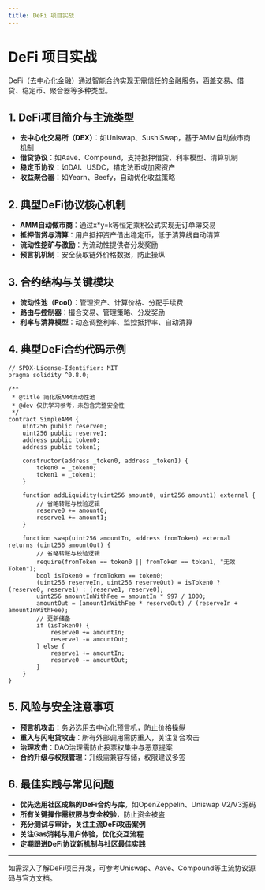 ```yaml
---
title: DeFi 项目实战
---
```


<!-- /**
 * @file DeFi 项目实战
 * @description 详细介绍DeFi项目的主流类型、核心机制、合约结构、关键代码、风险与最佳实践，适合开发者参考与实战。
 */ -->

# DeFi 项目实战

DeFi（去中心化金融）通过智能合约实现无需信任的金融服务，涵盖交易、借贷、稳定币、聚合器等多种类型。

## 1. DeFi项目简介与主流类型
- **去中心化交易所（DEX）**：如Uniswap、SushiSwap，基于AMM自动做市商机制
- **借贷协议**：如Aave、Compound，支持抵押借贷、利率模型、清算机制
- **稳定币协议**：如DAI、USDC，锚定法币或加密资产
- **收益聚合器**：如Yearn、Beefy，自动优化收益策略

## 2. 典型DeFi协议核心机制
- **AMM自动做市商**：通过x*y=k等恒定乘积公式实现无订单簿交易
- **抵押借贷与清算**：用户抵押资产借出稳定币，低于清算线自动清算
- **流动性挖矿与激励**：为流动性提供者分发奖励
- **预言机机制**：安全获取链外价格数据，防止操纵

## 3. 合约结构与关键模块
- **流动性池（Pool）**：管理资产、计算价格、分配手续费
- **路由与控制器**：撮合交易、管理策略、分发奖励
- **利率与清算模型**：动态调整利率、监控抵押率、自动清算

## 4. 典型DeFi合约代码示例

```solidity
// SPDX-License-Identifier: MIT
pragma solidity ^0.8.0;

/**
 * @title 简化版AMM流动性池
 * @dev 仅供学习参考，未包含完整安全性
 */
contract SimpleAMM {
    uint256 public reserve0;
    uint256 public reserve1;
    address public token0;
    address public token1;

    constructor(address _token0, address _token1) {
        token0 = _token0;
        token1 = _token1;
    }

    function addLiquidity(uint256 amount0, uint256 amount1) external {
        // 省略转账与校验逻辑
        reserve0 += amount0;
        reserve1 += amount1;
    }

    function swap(uint256 amountIn, address fromToken) external returns (uint256 amountOut) {
        // 省略转账与校验逻辑
        require(fromToken == token0 || fromToken == token1, "无效Token");
        bool isToken0 = fromToken == token0;
        (uint256 reserveIn, uint256 reserveOut) = isToken0 ? (reserve0, reserve1) : (reserve1, reserve0);
        uint256 amountInWithFee = amountIn * 997 / 1000;
        amountOut = (amountInWithFee * reserveOut) / (reserveIn + amountInWithFee);
        // 更新储备
        if (isToken0) {
            reserve0 += amountIn;
            reserve1 -= amountOut;
        } else {
            reserve1 += amountIn;
            reserve0 -= amountOut;
        }
    }
}
```

## 5. 风险与安全注意事项
- **预言机攻击**：务必选用去中心化预言机，防止价格操纵
- **重入与闪电贷攻击**：所有外部调用需防重入，关注复合攻击
- **治理攻击**：DAO治理需防止投票权集中与恶意提案
- **合约升级与权限管理**：升级需兼容存储，权限建议多签

## 6. 最佳实践与常见问题
- **优先选用社区成熟的DeFi合约与库**，如OpenZeppelin、Uniswap V2/V3源码
- **所有关键操作需权限与安全校验**，防止资金被盗
- **充分测试与审计，关注主流DeFi攻击案例**
- **关注Gas消耗与用户体验，优化交互流程**
- **定期跟进DeFi协议新机制与社区最佳实践**

---

如需深入了解DeFi项目开发，可参考Uniswap、Aave、Compound等主流协议源码与官方文档。 